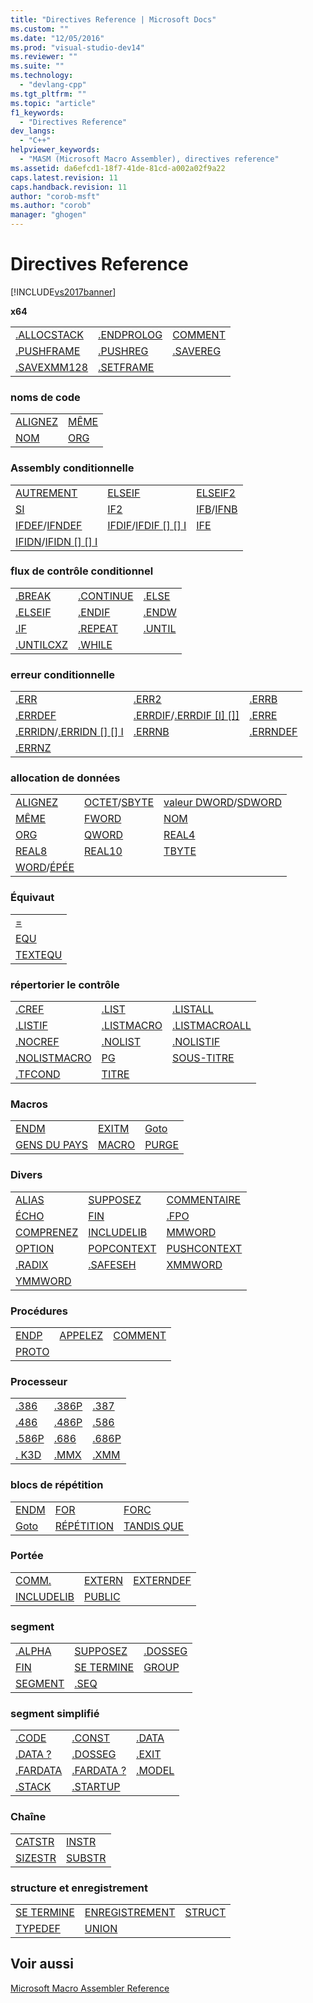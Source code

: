 ```yaml
---
title: "Directives Reference | Microsoft Docs"
ms.custom: ""
ms.date: "12/05/2016"
ms.prod: "visual-studio-dev14"
ms.reviewer: ""
ms.suite: ""
ms.technology: 
  - "devlang-cpp"
ms.tgt_pltfrm: ""
ms.topic: "article"
f1_keywords: 
  - "Directives Reference"
dev_langs: 
  - "C++"
helpviewer_keywords: 
  - "MASM (Microsoft Macro Assembler), directives reference"
ms.assetid: da6efcd1-18f7-41de-81cd-a002a02f9a22
caps.latest.revision: 11
caps.handback.revision: 11
author: "corob-msft"
ms.author: "corob"
manager: "ghogen"
---
```

# Directives Reference
[!INCLUDE[vs2017banner](../../assembler/inline/includes/vs2017banner.md)]

**x64**  
  
||||  
|-|-|-|  
|[.ALLOCSTACK](../../assembler/masm/dot-allocstack.md)|[.ENDPROLOG](../../assembler/masm/dot-endprolog.md)|[COMMENT](../../assembler/masm/proc.md)|  
|[.PUSHFRAME](../../assembler/masm/dot-pushframe.md)|[.PUSHREG](../../assembler/masm/dot-pushreg.md)|[.SAVEREG](../../assembler/masm/dot-savereg.md)|  
|[.SAVEXMM128](../../assembler/masm/dot-savexmm128.md)|[.SETFRAME](../../assembler/masm/dot-setframe.md)||  
  
### noms de code  
  
|||  
|-|-|  
|[ALIGNEZ](../../assembler/masm/align-masm.md)|[MÊME](../../assembler/masm/even.md)|  
|[NOM](../../assembler/masm/label-masm.md)|[ORG](../../assembler/masm/org.md)|  
  
### Assembly conditionnelle  
  
||||  
|-|-|-|  
|[AUTREMENT](../../assembler/masm/else-masm.md)|[ELSEIF](../../assembler/masm/elseif-masm.md)|[ELSEIF2](../../assembler/masm/elseif2.md)|  
|[SI](../../assembler/masm/if-masm.md)|[IF2](../../assembler/masm/if2.md)|[IFB](../../assembler/masm/ifb.md)\/[IFNB](../../assembler/masm/ifnb.md)|  
|[IFDEF](../../assembler/masm/ifdef.md)\/[IFNDEF](../../assembler/masm/ifndef.md)|[IFDIF](../../assembler/masm/ifdif.md)\/[IFDIF &#91;&#93; &#91;&#93; I](../../assembler/masm/ifdif.md)|[IFE](../../assembler/masm/ife.md)|  
|[IFIDN](../../assembler/masm/ifidn.md)\/[IFIDN &#91;&#93; &#91;&#93; I](../../assembler/masm/ifidn.md)|||  
  
### flux de contrôle conditionnel  
  
||||  
|-|-|-|  
|[.BREAK](../../assembler/masm/dot-break.md)|[.CONTINUE](../../assembler/masm/dot-continue.md)|[.ELSE](../../assembler/masm/dot-else.md)|  
|[.ELSEIF](../../assembler/masm/dot-if.md)|[.ENDIF](../../assembler/masm/dot-endif.md)|[.ENDW](../../assembler/masm/dot-endw.md)|  
|[.IF](../../assembler/masm/dot-if.md)|[.REPEAT](../../assembler/masm/dot-repeat.md)|[.UNTIL](../../assembler/masm/dot-until.md)|  
|[.UNTILCXZ](../../assembler/masm/dot-untilcxz.md)|[.WHILE](../../assembler/masm/dot-while.md)||  
  
### erreur conditionnelle  
  
||||  
|-|-|-|  
|[.ERR](../../assembler/masm/dot-err.md)|[.ERR2](../../assembler/masm/dot-err2.md)|[.ERRB](../../assembler/masm/dot-errb.md)|  
|[.ERRDEF](../../assembler/masm/dot-errdef.md)|[.ERRDIF](../../assembler/masm/dot-errdif.md)\/[.ERRDIF &#91;I&#93; &#91;&#93;&#93;](../../assembler/masm/dot-errdif.md)|[.ERRE](../../assembler/masm/dot-erre.md)|  
|[.ERRIDN](../../assembler/masm/dot-erridn.md)\/[.ERRIDN &#91;&#93; &#91;&#93; I](../../assembler/masm/dot-erridn.md)|[.ERRNB](../../assembler/masm/dot-errnb.md)|[.ERRNDEF](../../assembler/masm/dot-errndef.md)|  
|[.ERRNZ](../../assembler/masm/dot-errnz.md)|||  
  
### allocation de données  
  
||||  
|-|-|-|  
|[ALIGNEZ](../../assembler/masm/align-masm.md)|[OCTET](../../assembler/masm/byte-masm.md)\/[SBYTE](../../assembler/masm/sbyte-masm.md)|[valeur DWORD](../../assembler/masm/dword.md)\/[SDWORD](../../assembler/masm/sdword.md)|  
|[MÊME](../../assembler/masm/even.md)|[FWORD](../../assembler/masm/fword.md)|[NOM](../../assembler/masm/label-masm.md)|  
|[ORG](../../assembler/masm/org.md)|[QWORD](../../assembler/masm/qword.md)|[REAL4](../../assembler/masm/real4.md)|  
|[REAL8](../../assembler/masm/real8.md)|[REAL10](../../assembler/masm/real10.md)|[TBYTE](../../assembler/masm/tbyte.md)|  
|[WORD](../../assembler/masm/word.md)\/[ÉPÉE](../../assembler/masm/sword.md)|||  
  
### Équivaut  
  
||  
|-|  
|[\=](../../assembler/masm/equal.md)|  
|[EQU](../../assembler/masm/equ.md)|  
|[TEXTEQU](../../assembler/masm/textequ.md)|  
  
### répertorier le contrôle  
  
||||  
|-|-|-|  
|[.CREF](../../assembler/masm/dot-cref.md)|[.LIST](../../assembler/masm/dot-list.md)|[.LISTALL](../../assembler/masm/dot-listall.md)|  
|[.LISTIF](../../assembler/masm/dot-listif.md)|[.LISTMACRO](../../assembler/masm/dot-listmacro.md)|[.LISTMACROALL](../../assembler/masm/dot-listmacroall.md)|  
|[.NOCREF](../../assembler/masm/dot-nocref.md)|[.NOLIST](../../assembler/masm/dot-nolist.md)|[.NOLISTIF](../../assembler/masm/dot-nolistif.md)|  
|[.NOLISTMACRO](../../assembler/masm/dot-nolistmacro.md)|[PG](../../assembler/masm/page.md)|[SOUS\-TITRE](../../assembler/masm/subtitle.md)|  
|[.TFCOND](../../assembler/masm/dot-tfcond.md)|[TITRE](../../assembler/masm/title.md)||  
  
### Macros  
  
||||  
|-|-|-|  
|[ENDM](../../assembler/masm/endm.md)|[EXITM](../../assembler/masm/exitm.md)|[Goto](../../assembler/masm/goto-masm.md)|  
|[GENS DU PAYS](../../assembler/masm/local-masm.md)|[MACRO](../../assembler/masm/macro.md)|[PURGE](../../assembler/masm/purge.md)|  
  
### Divers  
  
||||  
|-|-|-|  
|[ALIAS](../../assembler/masm/alias-masm.md)|[SUPPOSEZ](../../assembler/masm/assume.md)|[COMMENTAIRE](../../assembler/masm/comment-masm.md)|  
|[ÉCHO](../../assembler/masm/echo.md)|[FIN](../../assembler/masm/end-masm.md)|[.FPO](../../assembler/masm/dot-fpo.md)|  
|[COMPRENEZ](../../assembler/masm/include-masm.md)|[INCLUDELIB](../../assembler/masm/includelib-masm.md)|[MMWORD](../../assembler/masm/mmword.md)|  
|[OPTION](../../assembler/masm/option-masm.md)|[POPCONTEXT](../../assembler/masm/popcontext.md)|[PUSHCONTEXT](../../assembler/masm/pushcontext.md)|  
|[.RADIX](../../assembler/masm/dot-radix.md)|[.SAFESEH](../../assembler/masm/dot-safeseh.md)|[XMMWORD](../../assembler/masm/xmmword.md)|  
|[YMMWORD](../../assembler/masm/ymmword.md)|||  
  
### Procédures  
  
||||  
|-|-|-|  
|[ENDP](../../assembler/masm/endp.md)|[APPELEZ](../../assembler/masm/invoke.md)|[COMMENT](../../assembler/masm/proc.md)|  
|[PROTO](../../assembler/masm/proto.md)|||  
  
### Processeur  
  
||||  
|-|-|-|  
|[.386](../../assembler/masm/dot-386.md)|[.386P](../../assembler/masm/dot-386p.md)|[.387](../../assembler/masm/dot-387.md)|  
|[.486](../../assembler/masm/dot-486.md)|[.486P](../../assembler/masm/dot-486p.md)|[.586](../../assembler/masm/dot-586.md)|  
|[.586P](../../assembler/masm/dot-586p.md)|[.686](../../assembler/masm/dot-686.md)|[.686P](../../assembler/masm/dot-686p.md)|  
|[. K3D](../../assembler/masm/dot-k3d.md)|[.MMX](../../assembler/masm/dot-mmx.md)|[.XMM](../../assembler/masm/dot-xmm.md)|  
  
### blocs de répétition  
  
||||  
|-|-|-|  
|[ENDM](../../assembler/masm/endm.md)|[FOR](../../assembler/masm/for-masm.md)|[FORC](../../assembler/masm/forc.md)|  
|[Goto](../../assembler/masm/goto-masm.md)|[RÉPÉTITION](../../assembler/masm/repeat.md)|[TANDIS QUE](../../assembler/masm/while-masm.md)|  
  
### Portée  
  
||||  
|-|-|-|  
|[COMM.](../../assembler/masm/comm.md)|[EXTERN](../../assembler/masm/extern-masm.md)|[EXTERNDEF](../../assembler/masm/externdef.md)|  
|[INCLUDELIB](../../assembler/masm/includelib-masm.md)|[PUBLIC](../../assembler/masm/public-masm.md)||  
  
### segment  
  
||||  
|-|-|-|  
|[.ALPHA](../../assembler/masm/dot-alpha.md)|[SUPPOSEZ](../../assembler/masm/assume.md)|[.DOSSEG](../../assembler/masm/dot-dosseg.md)|  
|[FIN](../../assembler/masm/end-masm.md)|[SE TERMINE](../../assembler/masm/ends-masm.md)|[GROUP](../../assembler/masm/group.md)|  
|[SEGMENT](../../assembler/masm/segment.md)|[.SEQ](../../assembler/masm/dot-seq.md)||  
  
### segment simplifié  
  
||||  
|-|-|-|  
|[.CODE](../../assembler/masm/dot-code.md)|[.CONST](../../assembler/masm/dot-const.md)|[.DATA](../../assembler/masm/dot-data.md)|  
|[.DATA ?](../../assembler/masm/dot-data-q.md)|[.DOSSEG](../../assembler/masm/dot-dosseg.md)|[.EXIT](../../assembler/masm/dot-exit.md)|  
|[.FARDATA](../../assembler/masm/dot-fardata.md)|[.FARDATA ?](../../assembler/masm/dot-fardata-q.md)|[.MODEL](../../assembler/masm/dot-model.md)|  
|[.STACK](../../assembler/masm/dot-stack.md)|[.STARTUP](../../assembler/masm/dot-startup.md)||  
  
### Chaîne  
  
|||  
|-|-|  
|[CATSTR](../../assembler/masm/catstr.md)|[INSTR](../../assembler/masm/instr.md)|  
|[SIZESTR](../../assembler/masm/sizestr.md)|[SUBSTR](../../assembler/masm/substr.md)|  
  
### structure et enregistrement  
  
||||  
|-|-|-|  
|[SE TERMINE](../../assembler/masm/ends-masm.md)|[ENREGISTREMENT](../../assembler/masm/record-masm.md)|[STRUCT](../../assembler/masm/struct-masm.md)|  
|[TYPEDEF](../../assembler/masm/typedef-masm.md)|[UNION](../../assembler/masm/union.md)||  
  
## Voir aussi  
 [Microsoft Macro Assembler Reference](../../assembler/masm/microsoft-macro-assembler-reference.md)